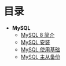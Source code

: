 目录
====

* **MySQL**
	- [MySQL 8 简介](./p/mysql/mysql8-intro.md)
	- [MySQL 安装](./p/mysql/install.md)
	- [MySQL 使用基础](./p/mysql/basic.md)
	- [MySQL 主从备份](./p/mysql/replication.md)
